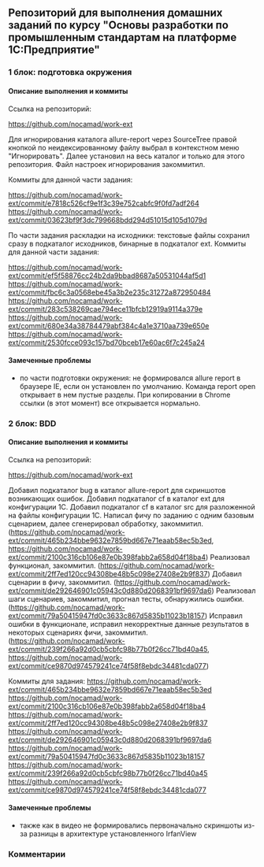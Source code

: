 ﻿## Репозиторий для выполнения домашних заданий по курсу "Основы разработки по промышленным стандартам на платформе 1С:Предприятие"

### 1 блок: подготовка окружения

#### Описание выполнения и коммиты

Ссылка на репозиторий:

https://github.com/nocamad/work-ext

Для игнорирования каталога allure-report через SourceTree правой кнопкой по неидексированному файлу выбрал в контекстном 
меню "Игнорировать". Далее установил на весь каталог и только для этого репозитория. Файл настроек игнорирования закоммитил.

Коммиты для данной части задания:

https://github.com/nocamad/work-ext/commit/e7818c526cf9e1f3c39e752cabfc9f0fd7adf264
https://github.com/nocamad/work-ext/commit/03623bf9f3dc799668bdd294d51015d105d1079d

По части задания раскладки на исходники: текстовые файлы сохранил сразу в подкаталог исходников, бинарные в подкаталог ext.
Коммиты для данной части задания:

https://github.com/nocamad/work-ext/commit/ef5f58876cc24b2da9bbad8687a50531044af5d1
https://github.com/nocamad/work-ext/commit/fbc6c3a0568ebe45a3b2e235c31272a872950484
https://github.com/nocamad/work-ext/commit/283c538269cae794ece11bfcb12919a9114a379e
https://github.com/nocamad/work-ext/commit/680e34a38784479abf384c4a1e3710aa739e650e
https://github.com/nocamad/work-ext/commit/2530fcce093c157bd70bceb17e60ac6f7c245a24

#### Замеченные проблемы

* по части подготовки окружения: не формировался allure report в браузере IE, если он установлен по умолчанию. Команда report 
open открывает в нем пустые разделы. При копировании в Chrome ссылки (в этот момент) все открывается нормально.

### 2 блок: BDD

#### Описание выполнения и коммиты

Ссылка на репозиторий:

https://github.com/nocamad/work-ext

Добавил подкаталог bug в каталог allure-report для скриншотов возникающих ошибок. 
Добавил подкаталог cf в каталог ext для конфигурации 1С.
Добавил подкаталог cf в каталог src для разложенной на файлы конфигурации 1С.
Написал фичу по заданию с одним базовым сценарием, далее сгенерировал обработку, закоммитил. (https://github.com/nocamad/work-ext/commit/465b234bbe9632e7859bd667e71eaab58ec5b3ed, https://github.com/nocamad/work-ext/commit/2100c316cb106e87e0b398fabb2a658d04f18ba4)
Реализовал функционал, закоммитил. (https://github.com/nocamad/work-ext/commit/2ff7ed120cc94308be48b5c098e27408e2b9f837)
Добавил сценарии в фичу, закоммитил. (https://github.com/nocamad/work-ext/commit/de292646901c05943c0d880d2068391bf9697da6)
Реализовал шаги сценариев, закоммитил, прогнал тесты, обнаружились ошибки. (https://github.com/nocamad/work-ext/commit/79a50415947fd0c3633c867d5835b11023b18157)
Исправил ошибки в функционале, исправил некорректные данные результатов в некоторых сценариях фичи, закоммитил. (https://github.com/nocamad/work-ext/commit/239f266a92d0cb5cbfc98b77b0f26cc71bd40a45, https://github.com/nocamad/work-ext/commit/ce9870d974579241ce74f58f8ebdc34481cda077)

Коммиты для задания:
https://github.com/nocamad/work-ext/commit/465b234bbe9632e7859bd667e71eaab58ec5b3ed
https://github.com/nocamad/work-ext/commit/2100c316cb106e87e0b398fabb2a658d04f18ba4
https://github.com/nocamad/work-ext/commit/2ff7ed120cc94308be48b5c098e27408e2b9f837
https://github.com/nocamad/work-ext/commit/de292646901c05943c0d880d2068391bf9697da6
https://github.com/nocamad/work-ext/commit/79a50415947fd0c3633c867d5835b11023b18157
https://github.com/nocamad/work-ext/commit/239f266a92d0cb5cbfc98b77b0f26cc71bd40a45
https://github.com/nocamad/work-ext/commit/ce9870d974579241ce74f58f8ebdc34481cda077

#### Замеченные проблемы

* также как в видео не формировались первоначально скриншоты из-за разницы в архитектуре установленного IrfanView

### Комментарии


